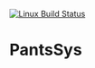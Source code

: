 [![Linux Build Status](https://travis-ci.org/TartanLlama/PantsSys.png?branch=master)](https://travis-ci.org/TartanLlama/PantsSys)

# PantsSys
